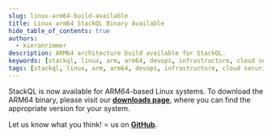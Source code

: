 ```yaml
---
slug: linux-arm64-build-available
title: Linux arm64 StackQL Binary Available
hide_table_of_contents: true
authors:	
  - kieranrimmer
description: ARM64 architecture build available for StackQL.
keywords: [stackql, linux, arm, arm64, devops, infrastructure, cloud security, CI/CD, iac, infrastructure-as-code]
tags: [stackql, linux, arm, arm64, devops, infrastructure, cloud security, CI/CD, iac, infrastructure-as-code]
---
```


StackQL is now available for ARM64-based Linux systems.  To download the ARM64 binary, please visit our [__downloads page__](/install), where you can find the appropriate version for your system.  

Let us know what you think! ⭐ us on [__GitHub__](https://github.com/stackql/stackql).
